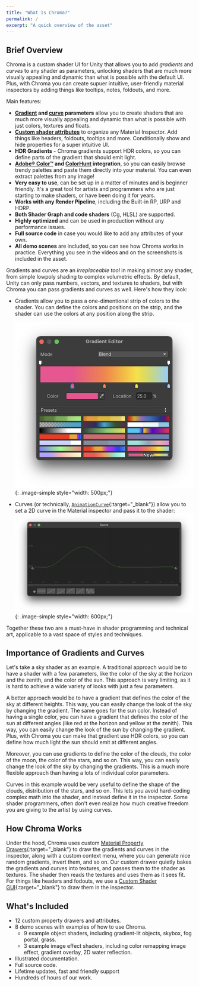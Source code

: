 ```yaml
---
title: "What Is Chroma?"
permalink: /
excerpt: "A quick overview of the asset"
---
```


<!--
**<span style="font-size:larger;">[Full documentation online](https://chroma.dustyroom.com)</span>**<br/>We strongly encourage you to read the documentation online. It is much more readable and contains more information than this page.
{: .notice--warning}
-->

## Brief Overview
Chroma is a custom shader UI for Unity that allows you to add *gradients* and *curves* to any shader as parameters, unlocking shaders that are much more visually appealing and dynamic than what is possible with the default UI. Plus, with Chroma you can create supuer intuitive, user-friendly material inspectors by adding things like tooltips, notes, foldouts, and more.

Main features:
- **[Gradient](/gradient) and [curve](/curve) parameters** allow you to create shaders that are much more visually appealing and dynamic than what is possible with just colors, textures and floats.
- **[Custom shader attributes](/shader-ui-overview)** to organize any Material Inspector. Add things like headers, foldouts, tooltips and more. Conditionally show and hide properties for a super intuitive UI.
- **HDR Gradients** - Chroma gradients support HDR colors, so you can define parts of the gradient that should emit light.
- **[Adobe® Color™](https://color.adobe.com) and [ColorHunt](https://colorhunt.co) integration**, so you can easily browse trendy palettes and paste them directly into your material. You can even extract palettes from any image!
- **Very easy to use**, can be set up in a matter of minutes and is beginner friendly. It's a great tool for artists and programmers who are just starting to make shaders, or have been doing it for years.
- **Works with any Render Pipeline**, including the Built-in RP, URP and HDRP.
- **Both Shader Graph and code shaders** (Cg, HLSL) are supported.
- **Highly optimized** and can be used in production without any performance issues.
- **Full source code** in case you would like to add any attributes of your own.
- **All demo scenes** are included, so you can see how Chroma works in practice. Everything you see in the videos and on the screenshots is included in the asset.

Gradients and curves are an _irreplaceable tool_ in making almost any shader, from simple lowpoly shading to complex volumetric effects. By default, Unity can only pass numbers, vectors, and textures to shaders, but with Chroma you can pass gradients and curves as well. Here's how they look:
- Gradients allow you to pass a one-dimentional strip of colors to the shader. You can define the colors and positions on the strip, and the shader can use the colors at any position along the strip.

  ![Gradient Editor example](../assets/images/docs/interface/gradient-editor-example.png){: .image-simple style="width: 500px;"}
- Curves (or technically, [`AnimationCurve`](https://docs.unity3d.com/Manual/animeditor-AnimationCurves.html){:target="_blank"}) allow you to set a 2D curve in the Material inspector and pass it to the shader:
  ![Curve Editor example](../assets/images/docs/interface/curve-example.png){: .image-simple style="width: 600px;"}

Together these two are a must-have in shader programming and technical art, applicable to a vast space of styles and techniques.

## Importance of Gradients and Curves
Let's take a sky shader as an example. A traditional approach would be to have a shader with a few parameters, like the color of the sky at the horizon and the zenith, and the color of the sun. This approach is very limiting, as it is hard to achieve a wide variety of looks with just a few parameters.

A better approach would be to have a gradient that defines the color of the sky at different heights. This way, you can easily change the look of the sky by changing the gradient. The same goes for the sun color. Instead of having a single color, you can have a gradient that defines the color of the sun at different angles (like red at the horizon and yellow at the zenith). This way, you can easily change the look of the sun by changing the gradient. Plus, with Chroma you can make that gradient use HDR colors, so you can define how much light the sun should emit at different angles.

Moreover, you can use gradients to define the color of the clouds, the color of the moon, the color of the stars, and so on. This way, you can easily change the look of the sky by changing the gradients. This is a much more flexible approach than having a lots of individual color parameters.

Curves in this example would be very useful to define the shape of the clouds, distribution of the stars, and so on. This lets you avoid hard-coding complex math into the shader, and instead define it in the inspector. Some shader programmers, often don't even realize how much creative freedom you are giving to the artist by using curves.

## How Chroma Works
Under the hood, Chroma uses custom [Material Property Drawers](https://docs.unity3d.com/ScriptReference/MaterialPropertyDrawer.html){:target="_blank"} to draw the gradients and curves in the inspector, along with a custom context menu, where you can generate nice random gradients, invert them, and so on. Our custom drawer quietly bakes the gradients and curves into textures, and passes them to the shader as textures. The shader then reads the textures and uses them as it sees fit. For things like headers and fodouts, we use a [Custom Shader GUI](https://docs.unity3d.com/Manual/SL-CustomShaderGUI.html){:target="_blank"} to draw them in the inspector.

## What's Included
* 12 custom property drawers and attributes.
* 8 demo scenes with examples of how to use Chroma.
  * 9 example object shaders, including gradient-lit objects, skybox, fog portal, grass.
  * 3 example image effect shaders, including color remapping image effect, gradient overlay, 2D water reflection.
* Illustrated documentation.
* Full source code.
* Lifetime updates, fast and friendly support
* Hundreds of hours of our work.
